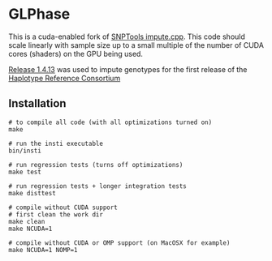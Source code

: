 # GLPhase

This is a cuda-enabled fork of
[SNPTools impute.cpp](http://sourceforge.net/p/snptools/code/ci/master/tree/). This
code should scale linearly with sample size up to a small multiple of
the number of CUDA cores (shaders) on the GPU being used. 

[Release 1.4.13](https://github.com/wkretzsch/GLPhase/releases/tag/v1.4.13) was used 
to impute genotypes for the first release of the 
[Haplotype Reference Consortium](http://www.haplotype-reference-consortium.org/)

## Installation

    # to compile all code (with all optimizations turned on)
    make

    # run the insti executable
    bin/insti

    # run regression tests (turns off optimizations)
    make test

    # run regression tests + longer integration tests
    make disttest

    # compile without CUDA support
    # first clean the work dir
    make clean
    make NCUDA=1

    # compile without CUDA or OMP support (on MacOSX for example)
    make NCUDA=1 NOMP=1
   
